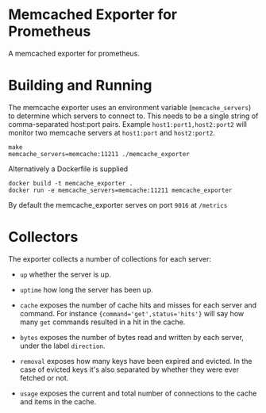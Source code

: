 # Memcached Exporter for Prometheus

A memcached exporter for prometheus.

# Building and Running

The memcache exporter uses an environment variable (`memcache_servers`) to
determine which servers to connect to. This needs to be a single string of
comma-separated host:port pairs. Example `host1:port1,host2:port2` will
monitor two memcache servers at `host1:port` and `host2:port2`.

```
make
memcache_servers=memcache:11211 ./memcache_exporter
```

Alternatively a Dockerfile is supplied

```
docker build -t memcache_exporter .
docker run -e memcache_servers=memcache:11211 memcache_exporter
```

By default the memcache\_exporter serves on port `9016` at `/metrics`

# Collectors

The exporter collects a number of collections for each server:

- `up` whether the server is up.

- `uptime` how long the server has been up.

- `cache` exposes the number of cache hits and misses for
	each server and command. For instance `{command='get',status='hits'}`
	will say how many `get` commands resulted in a hit in the cache.

- `bytes` exposes the number of bytes read and written by each
	server, under the label `direction`.

- `removal` exposes how many keys have been expired and evicted.
	In the case of evicted keys it's also separated by whether they were
	ever fetched or not.

- `usage` exposes the current and total number of connections to the cache
	and items in the cache.
